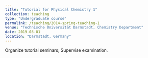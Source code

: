```yaml
---
title: "Tutorial for Physical Chemistry 1"
collection: teaching
type: "Undergraduate course"
permalink: /teaching/2014-spring-teaching-1
venue: "Technische Universität Darmstadt, Chemistry Department"
date: 2019-03-01
location: "Darmstadt, Germany"
---
```


Organize tutorial seminars; Supervise examination.